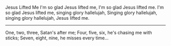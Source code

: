Jesus Lifted Me
I'm so glad Jesus lifted me, 
I'm so glad Jesus lifted me. 
I'm so glad Jesus lifted me, 
singing glory hallelujah, 
Singing glory hallelujah, 
singing glory hallelujah, 
Jesus lifted me.

---
One, two, three, Satan's after me;
Four, five, six, he's chasing me with sticks;
Seven, eight, nine, he misses every time...

